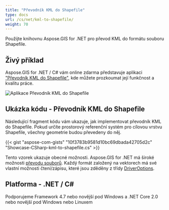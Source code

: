 ```yaml
---
title: "Převodník KML do Shapefile"
type: docs
url: /cs/net/kml-to-shapefile/
weight: 70
---
```


Použijte knihovnu Aspose.GIS for .NET pro převod KML do formátu souboru Shapefile.

## **Živý příklad**

Aspose.GIS for .NET / C# vám online zdarma představuje aplikaci ["Převodník KML do Shapefile"](https://products.aspose.app/gis/conversion/kml-to-shapefile), kde můžete prozkoumat její funkčnost a kvalitu práce.

![Aplikace Převodník KML do Shapefile](conversion.png)

## **Ukázka kódu - Převodník KML do Shapefile**

Následující fragment kódu vám ukazuje, jak implementovat převodník KML do Shapefile. Pokud určíte prostorový referenční systém pro cílovou vrstvu Shapefile, všechny geometrie budou převedeny do něj. 

{{< gist "aspose-com-gists" "10f3783b9581d10bc69dbada42705d2c" "Showcase-CSharp-kml-to-shapefile.cs" >}}

Tento vzorek ukazuje obecné možnosti. Aspose.GIS for .NET má široké možnosti [převodu souborů](https://docs.aspose.com/gis/net/vector-layers/). Každý formát založený na vektorech má své vlastní možnosti čtení/zápisu, které jsou zděděny z třídy [DriverOptions](https://reference.aspose.com/gis/net/aspose.gis/driveroptions).

## **Platforma - .NET / C#**

Podporujeme Framework 4.7 nebo novější pod Windows a .NET Core 2.0 nebo novější pod Windows nebo Linuxem
